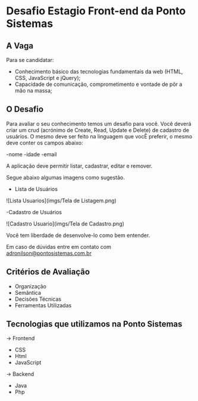 # Desafio Estagio Front-end da Ponto Sistemas

## A Vaga
Para se candidatar:  

- Conhecimento básico das tecnologias fundamentais da web (HTML, CSS, JavaScript e jQuery);
- Capacidade de comunicação, comprometimento e vontade de pôr a mão na massa;

## O Desafio
Para avaliar o seu conhecimento temos um desafio para você.
Você deverá criar um crud (acrónimo de Create, Read, Update e Delete) de cadastro de usuários.
O mesmo deve ser feito na linguagem que vocÊ preferir, o mesmo deve conter os campos abaixo:

-nome
-idade
-email

A aplicação deve permitir listar, cadastrar, editar e remover.

Segue abaixo algumas imagens como sugestão.

- Lista de Usuários

![Lista Usuarios](imgs/Tela de Listagem.png)

-Cadastro de Usuários

![Cadastro Usuario](imgs/Tela de Cadastro.png)

Você tem liberdade de desenvolve-lo como bem entender.

Em caso de dúvidas entre em contato com adronilson@pontosistemas.com.br

## Critérios de Avaliação

- Organização
- Semântica
- Decisões Técnicas
- Ferramentas Utilizadas

## Tecnologias que utilizamos na Ponto Sistemas

-> Frontend
- CSS
- Html
- JavaScript


-> Backend
- Java
- Php
